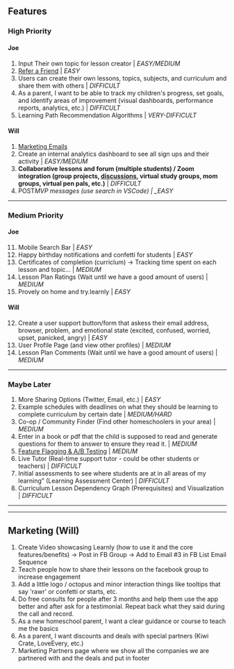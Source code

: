 ## Features

### High Priority

#### Joe

1. Input Their own topic for lesson creator | _EASY/MEDIUM_
2. [Refer a Friend](<src/app/@dashboard/(pages)/account/AccountSubscriptionTab.tsx>) | _EASY_
3. Users can create their own lessons, topics, subjects, and curriculum and share them with others | _DIFFICULT_
4. As a parent, I want to be able to track my children's progress, set goals, and identify areas of improvement (visual dashboards, performance reports, analytics, etc.) | _DIFFICULT_
5. Learning Path Recommendation Algorithms | _VERY-DIFFICULT_

#### Will

1. [Marketing Emails](https://vscode.dev/github/WilderDev/learnly-primary-app/blob/staging/TODO.md#L15)
2. Create an internal analytics dashboard to see all sign ups and their activity | _EASY/MEDIUM_
3. **Collaborative lessons and forum (multiple students) / Zoom integration (group projects, [discussions](https://cruip.com/demos/community/), virtual study groups, mom groups, virtual pen pals, etc.)** | _DIFFICULT_
4. POST*MVP messages (use search in VSCode) | \_EASY*

---

### Medium Priority

#### Joe

11. Mobile Search Bar | _EASY_
12. Happy birthday notifications and confetti for students | _EASY_
13. Certificates of completion (curriclum) -> Tracking time spent on each lesson and topic... | _MEDIUM_
14. Lesson Plan Ratings (Wait until we have a good amount of users) | _MEDIUM_
15. Provely on home and try.learnly | _EASY_

#### Will

12. Create a user support button/form that askess their email address, browser, problem, and emotional state (excited, confused, worried, upset, panicked, angry) | _EASY_
13. User Profile Page (and view other profiles) | _MEDIUM_
14. Lesson Plan Comments (Wait until we have a good amount of users) | _MEDIUM_

---

### Maybe Later

1. More Sharing Options (Twitter, Email, etc.) | _EASY_
2. Example schedules with deadlines on what they should be learning to complete curriculum by certain date | _MEDIUM/HARD_
3. Co-op / Community Finder (Find other homeschoolers in your area) | _MEDIUM_
4. Enter in a book or pdf that the child is supposed to read and generate questions for them to answer to ensure they read it. | _MEDIUM_
5. [Feature Flagging & A/B Testing](https://app.growthbook.io/getstarted) | _MEDIUM_
6. Live Tutor (Real-time support tutor - could be other students or teachers) | _DIFFICULT_
7. Initial assessments to see where students are at in all areas of my learning” (Learning Assessment Center) | _DIFFICULT_
8. Curriculum Lesson Dependency Graph (Prerequisites) and Visualization | _DIFFICULT_

---

---

## Marketing (Will)

1. Create Video showcasing Learnly (how to use it and the core features/benefits) -> Post in FB Group -> Add to Email #3 in FB List Email Sequence
2. Teach people how to share their lessons on the facebook group to increase engagement
3. Add a little logo / octopus and minor interaction things like tooltips that say 'rawr' or confetti or starts, etc.
4. Do free consults for people after 3 months and help them use the app better and after ask for a testimonial. Repeat back what they said during the call and record.
5. As a new homeschool parent, I want a clear guidance or course to teach me the basics
6. As a parent, I want discounts and deals with special partners (Kiwi Crate, LoveEvery, etc.)
7. Marketing Partners page where we show all the companies we are partnered with and the deals and put in footer
